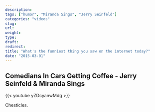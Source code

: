 ```yaml
---
description:
tags: ["humor", "Miranda Sings", "Jerry Seinfeld"]
categories: "videos"
slug:
url: 
weight: 
type: 
draft:
redirect: 
title: "What's the funniest thing you saw on the internet today?"
date: "2015-03-01"
---
```

## Comedians In Cars Getting Coffee - Jerry Seinfeld & Miranda Sings
{{< youtube yZDcyanwMdg >}}

Chesticles.